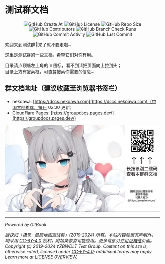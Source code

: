 # 测试群文档

<!-- markdownlint-disable MD033 -->
<div align="center">
<img alt="GitHub Create At" src="https://img.shields.io/github/created-at/PumpkinJui/groupdocs?style=for-the-badge&logo=github&logoColor=white&color=royalblue"/>
<img alt="GitHub License" src="https://img.shields.io/github/license/PumpkinJui/groupdocs?style=for-the-badge&logo=creativecommons&logoColor=white&color=royalblue"/>
<img alt="GitHub Repo Size" src="https://img.shields.io/github/repo-size/PumpkinJui/groupdocs?style=for-the-badge&logo=gitbook&logoColor=white&color=royalblue"/>
<br>
<img alt="GitHub Contributors" src="https://img.shields.io/github/contributors-anon/PumpkinJui/groupdocs?style=for-the-badge&logo=tencentqq&logoColor=white"/>
<img alt="GitHub Branch Check Runs" src="https://img.shields.io/github/check-runs/PumpkinJui/groupdocs/main?style=for-the-badge&logo=cloudflare&logoColor=white"/>
<br>
<img alt="GitHub Commit Activity" src="https://img.shields.io/github/commit-activity/t/PumpkinJui/groupdocs?style=for-the-badge&color=yellow"/>
<img alt="GitHub Last Commit" src="https://img.shields.io/github/last-commit/PumpkinJui/groupdocs?display_timestamp=author&style=for-the-badge&color=yellow"/>
</div>
<!-- markdownlint-restore -->

欢迎来到测试群👋来了就不要走啦~

这里是测试群的一些文档，希望它们对你有用。

目录请点顶端左上角的 ≡ 图标，看不到请把页面向上拉到头；  
目录上方有搜索框，可直接搜索你需要的信息~

## 群文档地址（建议收藏至浏览器书签栏）

- nekoawa: [https://docs.nekoawa.com](https://docs.nekoawa.com)（中国大陆推荐，每日 02:00 更新）
- CloudFlare Pages: [https://groupdocs.pages.dev/](https://groupdocs.pages.dev/)

![扫码查看群文档](assets/readme.jpg)

---

*Powered by GitBook* <!-- markdownlint-disable-line MD036 -->

*版权归「极筑 · 量筒地图测试群」(2019-2024) 所有。本站内容除另有声明外，均采用 [CC-BY-4.0](https://creativecommons.org/licenses/by/4.0/deed.zh-hans) 授权，附加条款亦可能应用。更多信息见[许可证概览](about/license_overview_zh.md)页面。*  
*Copyright (c) 2019-2024 YZBWDLT Test Group. Content on this site is, otherwise noted, licensed under [CC-BY-4.0](https://creativecommons.org/licenses/by/4.0/deed.en); additional terms may apply. Learn more at [LICENSE OVERVIEW](about/license_overview_en.md).*
